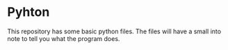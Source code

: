 # Pyhton

This repository has some basic python files. The files will have a small into note to tell you what the program does.

